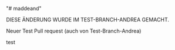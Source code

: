"# maddeand" 

DIESE ÄNDERUNG WURDE IM TEST-BRANCH-ANDREA GEMACHT.

Neuer Test Pull request (auch von Test-Branch-Andrea)

test